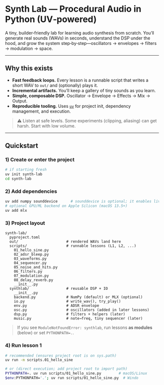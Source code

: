 # Synth Lab — Procedural Audio in Python (UV‑powered)

A tiny, builder‑friendly lab for learning audio synthesis from scratch. You’ll generate real sounds (WAVs) in seconds, understand the DSP under the hood, and grow the system step‑by‑step—oscillators → envelopes → filters → modulation → space.

---

## Why this exists

* **Fast feedback loops.** Every lesson is a runnable script that writes a short WAV to `out/` and (optionally) plays it.
* **Incremental artifacts.** You’ll keep a gallery of tiny sounds as you learn.
* **Simple, composable DSP.** Oscillator → Envelope → Effects → Mix → Output.
* **Reproducible tooling.** Uses [`uv`](https://docs.astral.sh/uv) for project init, dependency management, and execution.

> ⚠️ Listen at safe levels. Some experiments (clipping, aliasing) can get harsh. Start with low volume.

---

## Quickstart

### 1) Create or enter the project

```bash
# if starting fresh
uv init synth-lab
cd synth-lab
```

### 2) Add dependencies

```bash
uv add numpy sounddevice      # sounddevice is optional; it enables live playback
# optional GPU/ML backend on Apple Silicon (macOS 13.5+)
uv add mlx
```

### 3) Project layout

```
synth-lab/
  pyproject.toml
  out/                      # rendered WAVs land here
  scripts/                  # runnable lessons (L1, L2, ...)
    01_hello_sine.py
    02_adsr_bleep.py
    03_waveforms.py
    04_sequencer.py
    05_noise_and_hits.py
    06_filters.py
    07_modulation.py
    08_delay_reverb.py
    __init__.py
  synthlab/                 # reusable DSP + IO
    __init__.py
    backend.py              # NumPy (default) or MLX (optional)
    io.py                   # write_wav(), try_play()
    env.py                  # ADSR envelope
    osc.py                  # oscillators (added in later lessons)
    dsp.py                  # filters + helpers (later)
    music.py                # note→freq, tiny sequencer (later)
```

> If you see `ModuleNotFoundError: synthlab`, run lessons **as modules** (below) or set `PYTHONPATH=.`.

### 4) Run lesson 1

```bash
# recommended (ensures project root is on sys.path)
uv run -m scripts.01_hello_sine

# or (direct execution; add project root to import path)
PYTHONPATH=. uv run scripts/01_hello_sine.py        # macOS/Linux
$env:PYTHONPATH='.'; uv run scripts/01_hello_sine.py  # Windo
```

